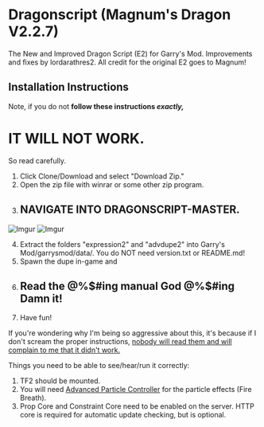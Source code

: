 # Dragonscript (Magnum's Dragon V2.2.7)
The New and Improved Dragon Script (E2) for Garry's Mod.
Improvements and fixes by lordarathres2. All credit for the original E2 goes to Magnum!
## Installation Instructions
Note, if you do not **follow these instructions _exactly,_**
# IT WILL NOT WORK.
So read carefully.

1. Click Clone/Download and select "Download Zip."
2. Open the zip file with winrar or some other zip program.
3. ## NAVIGATE INTO DRAGONSCRIPT-MASTER.

![Imgur](https://i.imgur.com/FJSYFtc.png)
![Imgur](https://i.imgur.com/9A3ye7n.png)

4. Extract the folders "expression2" and "advdupe2" into Garry's Mod/garrysmod/data/. You do NOT need version.txt or README.md!
5. Spawn the dupe in-game and
6. ## Read the @%$#ing manual God @%$#ing Damn it!
7. Have fun!

If you're wondering why I'm being so aggressive about this, it's because if I don't scream the proper instructions, [nobody will read them and will complain to me that it didn't work.](https://github.com/MagnumMacKivler/RLCPT2)

Things you need to be able to see/hear/run it correctly:
1. TF2 should be mounted.
2. You will need [Advanced Particle Controller](https://steamcommunity.com/sharedfiles/filedetails/?id=242776816) for the particle effects (Fire Breath).
3. Prop Core and Constraint Core need to be enabled on the server. HTTP core is required for automatic update checking, but is optional. 
